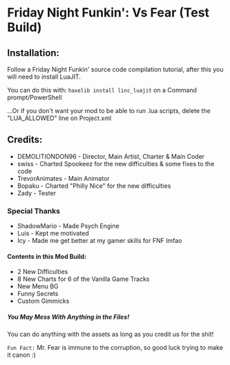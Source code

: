 # Friday Night Funkin': Vs Fear (Test Build)

## Installation:
Follow a Friday Night Funkin' source code compilation tutorial, after this you will need to install LuaJIT.

You can do this with: `haxelib install linc_luajit` on a Command prompt/PowerShell

...Or if you don't want your mod to be able to run .lua scripts, delete the "LUA_ALLOWED" line on Project.xml

## Credits:
* DEMOLITIONDON96 - Director, Main Artist, Charter & Main Coder
* swiss - Charted Spookeez for the new difficulties & some fixes to the code
* TrevorAnimates - Main Animator
* Bopaku - Charted "Philly Nice" for the new difficulties
* Zady - Tester

### Special Thanks
* ShadowMario - Made Psych Engine
* Luis - Kept me motivated
* Icy - Made me get better at my gamer skills for FNF lmfao

#### Contents in this Mod Build:
* 2 New Difficulties
* 8 New Charts for 6 of the Vanilla Game Tracks
* New Menu BG
* Funny Secrets
* Custom Gimmicks

##### You May Mess With Anything in the Files!
You can do anything with the assets as long as you credit us for the shit!

`Fun Fact:` Mr. Fear is immune to the corruption, so good luck trying to make it canon :)
